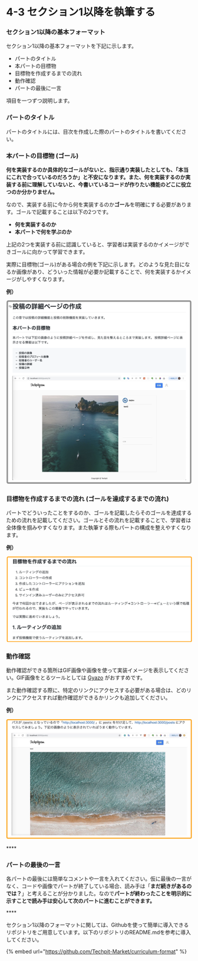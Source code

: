 # 4-3 セクション1以降を執筆する

### セクション1以降の基本フォーマット

セクション1以降の基本フォーマットを下記に示します。

* パートのタイトル
* 本パートの目標物
* 目標物を作成するまでの流れ
* 動作確認
* パートの最後に一言

項目を一つずつ説明します。



### パートのタイトル

パートのタイトルには、目次を作成した際のパートのタイトルを書いてください。



### 本パートの目標物 \(ゴール\)

**何を実装するのか具体的なゴールがないと、指示通り実装したとしても、「本当にこれで合っているのだろうか」と不安になります。また、何を実装するのか実装する前に理解していないと、今書いているコードが作りたい機能のどこに役立つのか分かりません。**

なので、実装する前に今から何を実装するのか**ゴール**を明確にする必要があります。ゴールで記載することは以下の2つです。

* **何を実装するのか**
* **本パートで何を学ぶのか**

上記の2つを実装する前に認識していると、学習者は実装するのかイメージができゴールに向かって学習できます。

実際に目標物\(ゴール\)がある場合の例を下記に示します。どのような見た目になるか画像があり、どういった情報が必要か記載することで、何を実装するかイメージがしやすくなります。

**例）**

![&#x56F3; 2-6-1 &#x76EE;&#x6A19;&#x7269;&#x304C;&#x3042;&#x308B;&#x5834;&#x5408;&#x306E;&#x4F8B;](../.gitbook/assets/target.png)



### 目標物を作成するまでの流れ \(ゴールを達成するまでの流れ\)

パートでどういったことをするのか、ゴールを記載したらそのゴールを達成するための流れを記載してください。ゴールとその流れを記載することで、学習者は全体像を掴みやすくなります。また執筆する際もパートの構成を整えやすくなります。

**例）**

![](../.gitbook/assets/c3ea7e9bd339b6c1eb90eddcc4b2a533.png)

### 

### 動作確認

動作確認ができる箇所はGIF画像や画像を使って実装イメージを表示してください。GIF画像をとるツールとしては [Gyazo](https://gyazo.com/ja) がおすすめです。

また動作確認する際に、特定のリンクにアクセスする必要がある場合は、どのリンクにアクセスすれば動作確認ができるかリンクも追加してください。

**例）**

![](../.gitbook/assets/dong-zuo-que-ren.jpg)

\*\*\*\*

### パートの最後の一言

各パートの最後には簡単なコメントや一言を入れてください。仮に最後の一言がなく、コードや画像でパートが終了している場合、読み手は「**まだ続きがあるのでは？**」と考えることが分かりました。なので**パートが終わったことを明示的に示すことで読み手は安心して次のパートに進むことができます。**

\*\*\*\*

セクション1以降のフォーマットに関しては、Githubを使って簡単に導入できるリポジトリをご用意しています。以下のリポジトリのREADME.mdを参考に導入してください。

{% embed url="https://github.com/Techpit-Market/curriculum-format" %}

